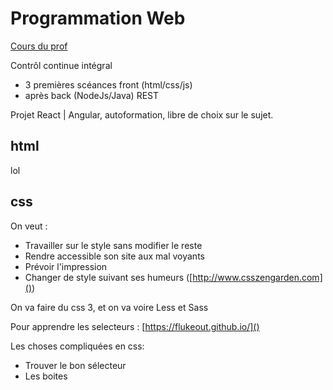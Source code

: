 # Programmation Web

[Cours du prof](http://www.reveillere.fr/M2WEB)

Contrôl continue intégral



* 3 premières scéances front (html/css/js) 
* après back (NodeJs/Java) REST

Projet React | Angular, autoformation, libre de choix sur le sujet.



## html

lol



## css

On veut : 

* Travailler sur le style sans modifier le reste
* Rendre accessible son site aux mal voyants
* Prévoir l'impression
* Changer de style suivant ses humeurs ([http://www.csszengarden.com]())

On va faire du css 3, et on va voire Less et Sass

Pour apprendre les selecteurs : [https://flukeout.github.io/]()

Les choses compliquées en css:

* Trouver le bon sélecteur
* Les boites